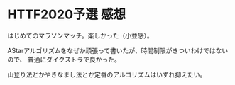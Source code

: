 # HTTF2020予選 感想

はじめてのマラソンマッチ。楽しかった（小並感）。

AStarアルゴリズムをなぜか頑張って書いたが、時間制限がきついわけではないので、
普通にダイクストラで良かった。

山登り法とかやきなまし法とか定番のアルゴリズムはいずれ抑えたい。

